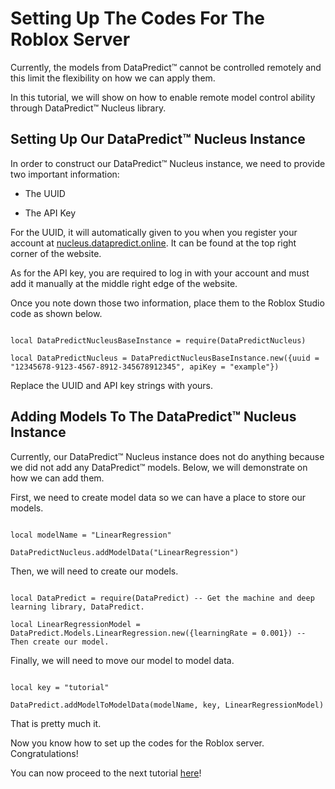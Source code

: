 # Setting Up The Codes For The Roblox Server

Currently, the models from DataPredict™ cannot be controlled remotely and this limit the flexibility on how we can apply them.

In this tutorial, we will show on how to enable remote model control ability through DataPredict™ Nucleus library.

## Setting Up Our DataPredict™ Nucleus Instance

In order to construct our DataPredict™ Nucleus instance, we need to provide two important information:

* The UUID

* The API Key

For the UUID, it will automatically given to you when you register your account at [nucleus.datapredict.online](https://nucleus.datapredict.online). It can be found at the top right corner of the website.

As for the API key, you are required to log in with your account and must add it manually at the middle right edge of the website.

Once you note down those two information, place them to the Roblox Studio code as shown below.

```

local DataPredictNucleusBaseInstance = require(DataPredictNucleus)

local DataPredictNucleus = DataPredictNucleusBaseInstance.new({uuid = "12345678-9123-4567-8912-345678912345", apiKey = "example"})

```

Replace the UUID and API key strings with yours.

## Adding Models To The DataPredict™ Nucleus Instance

Currently, our DataPredict™ Nucleus instance does not do anything because we did not add any DataPredict™ models. Below, we will demonstrate on how we can add them.

First, we need to create model data so we can have a place to store our models.

```

local modelName = "LinearRegression"

DataPredictNucleus.addModelData("LinearRegression")

```

Then, we will need to create our models.

```

local DataPredict = require(DataPredict) -- Get the machine and deep learning library, DataPredict.

local LinearRegressionModel = DataPredict.Models.LinearRegression.new({learningRate = 0.001}) -- Then create our model.

```

Finally, we will need to move our model to model data.

```

local key = "tutorial"

DataPredict.addModelToModelData(modelName, key, LinearRegressionModel)

```

That is pretty much it.

Now you know how to set up the codes for the Roblox server. Congratulations!

You can now proceed to the next tutorial [here](SettingUpTheCodesForTheRobloxServer.md)!